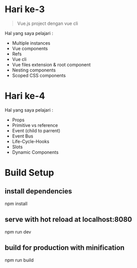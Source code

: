 # Hari ke-3

> Vue.js project dengan vue cli

Hal yang saya pelajari :
* Multiple instances
* Vue components
* Refs
* Vue cli
* Vue files extension & root component
* Nesting components
* Scoped CSS components

# Hari ke-4
Hal yang saya pelajari :
* Props
* Primitive vs reference
* Event (child to parrent)
* Event Bus
* Life-Cycle-Hooks
* Slots
* Dynamic Components

# Build Setup

## install dependencies
npm install

## serve with hot reload at localhost:8080
npm run dev

## build for production with minification
npm run build